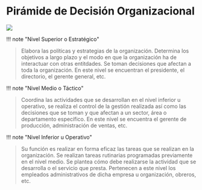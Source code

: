 # Pirámide de Decisión Organizacional

![](Pasted%20image%2020241006084744.png)


!!! note "Nivel Superior o Estratégico"
> Elabora las políticas y estrategias de la organización. Determina los objetivos a largo plazo y el modo en que la organización ha de interactuar con otras entitdades. Se toman decisiones que afectan a toda la organización. En este nivel se encuentran el presidente, el directorio, el gerente general, etc.


!!! note "Nivel Medio o Táctico"
> Coordina las actividades que se desarrollan en el nivel inferior u operativo, se realiza el control de la gestión realizada así como las decisiones que se toman y que afectan a un sector, área o departamento específico. En este nivel se encuentra el gerente de producción, administración de ventas, etc.


!!! note "Nivel Inferior u Operativo"
> Su función es realizar en forma eficaz las tareas que se realizan en la organización. Se realizan tareas rutinarias programadas previamente en el nivel medio.
> Se plantea cómo debe realizarse la actividad que se desarrolla o el servicio que presta. Pertenecen a este nivel los empleados administrativos de dicha empresa u organización, obreros, etc.


